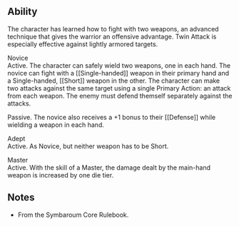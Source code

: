 ## Ability
The character has learned how to fight with two weapons, an advanced technique that gives the warrior an offensive advantage. Twin Attack is especially effective against lightly armored targets.

Novice<br>Active. The character can safely wield two weapons, one in each hand. The novice can fight with a [[Single-handed]] weapon in their primary hand and a Single-handed, [[Short]] weapon in the other. The character can make two attacks against the same target using a single Primary Action: an attack from each weapon. The enemy must defend themself separately against the attacks.

Passive. The novice also receives a +1 bonus to their [[Defense]] while wielding a weapon in each hand.

Adept<br>Active. As Novice, but neither weapon has to be Short.

Master<br>Active. With the skill of a Master, the damage dealt by the main-hand weapon is increased by one die tier.
## Notes
* From the Symbaroum Core Rulebook.